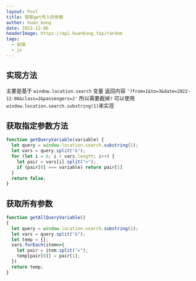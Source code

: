 ```yaml
---
layout: Post
title: 获取get传入的参数
author: huan_kong
date: 2022-12-06
headerImage: https://api.huankong.top/random
tags:
  - 前端
  - js
---
```


## 实现方法

主要是基于 `window.location.search` 变量
返回内容 `'?from=1&to=3&date=2022-12-06&class=2&passengers=2'`
所以需要截掉`?`
可以使用`window.location.search.substring(1)`来实现

## 获取指定参数方法

~~~ js
function getQueryVariable(variable) {
  let query = window.location.search.substring(1);
  let vars = query.split("&");
  for (let i = 0; i < vars.length; i++) {
    let pair = vars[i].split("=");
    if (pair[0] === variable) return pair[1]
  }
  return false;
}
~~~

## 获取所有参数

~~~ js
function getAllQueryVariable()
{
  let query = window.location.search.substring(1);
  let vars = query.split("&");
  let temp = {};
  vars.forEach(item=>{
    let pair = item.split("=");
    temp[pair[0]] = pair[1];
  })
  return temp;
}
~~~
